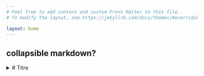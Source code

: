 ```yaml
---
# Feel free to add content and custom Front Matter to this file.
# To modify the layout, see https://jekyllrb.com/docs/themes/#overriding-theme-defaults

layout: home
---
```


## collapsible markdown?

<details><summary># Titre</summary>
<p>

 Lorem ipsum dolor sit amet, consectetur adipiscing elit. Vestibulum congue sagittis nisi in tempus. Quisque et orci sodales, efficitur lacus scelerisque, cursus massa. Proin in ex purus. Sed pharetra porta sagittis. Nullam viverra mauris nisl, quis consequat velit laoreet vestibulum. Donec congue feugiat libero, et bibendum lacus auctor in. Nam sagittis efficitur dui, vel dictum elit cursus tempus. Cras malesuada, neque sit amet dignissim aliquam, odio purus laoreet tellus, vitae feugiat urna diam nec sem. Cras sagittis odio nulla, maximus faucibus tortor auctor at. Integer sit amet diam gravida massa consequat ultricies. Sed posuere lorem a libero pharetra efficitur vel interdum tortor. Sed a urna a dui suscipit cursus. Cras id arcu vel felis ullamcorper varius quis in arcu. Donec varius enim nec interdum elementum.

Pellentesque sed pretium dui, sit amet consectetur quam. Ut et iaculis elit. Sed euismod arcu mauris, non mattis mi pulvinar posuere. Quisque interdum euismod eros, ut commodo enim suscipit sed. Curabitur id risus scelerisque sapien finibus gravida. Fusce blandit sagittis mauris, in sodales tortor accumsan ac. In venenatis ultrices dolor, nec malesuada velit hendrerit eu. Aliquam erat volutpat. Morbi hendrerit risus dolor, sit amet iaculis nibh luctus vel.

Donec libero erat, euismod at urna eu, posuere vestibulum massa. Pellentesque habitant morbi tristique senectus et netus et malesuada fames ac turpis egestas. Suspendisse potenti. Donec non aliquet nibh. Fusce finibus dolor eu nulla elementum laoreet. Quisque tristique velit ac nulla maximus, vel faucibus justo ornare. Quisque eu arcu faucibus, consequat massa nec, condimentum odio. Sed hendrerit ut nulla eget luctus. Mauris consequat eget dui sit amet euismod. Donec imperdiet sapien porta lorem vehicula hendrerit. Nullam mollis enim condimentum malesuada aliquet.

Suspendisse rhoncus iaculis venenatis. Integer cursus rutrum tellus, quis mattis neque. Vestibulum et arcu nec odio finibus dignissim. Curabitur porttitor venenatis dui a porttitor. Praesent interdum, diam nec convallis rhoncus, velit quam consequat est, et tempus sem tellus non dui. Aenean vehicula faucibus maximus. Cras tincidunt magna nec lacus condimentum, in fermentum massa vulputate. Cras malesuada porttitor venenatis. Vestibulum vehicula augue eu ex venenatis consequat. Sed pellentesque finibus gravida. Aliquam erat volutpat. 

</p>
</details>
